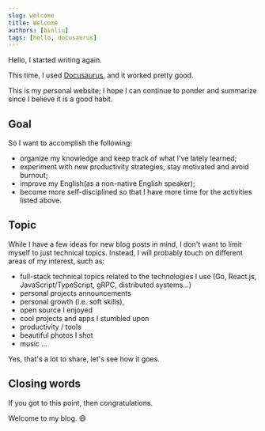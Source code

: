 ```yaml
---
slug: welcome
title: Welcome
authors: [binliu]
tags: [hello, docusaurus]
---
```


Hello, I started writing again.

This time, I used [Docusaurus](https://docusaurus.io/), and it worked pretty good. 

This is my personal website; I hope I can continue to ponder and summarize since I believe it is a good habit.

## Goal
So I want to accomplish the following:

- organize my knowledge and keep track of what I've lately learned;
- experiment with new productivity strategies, stay motivated and avoid burnout;
- improve my English(as a non-native English speaker);
- become more self-disciplined so that I have more time for the activities listed above.

<!--truncate-->

## Topic
While I have a few ideas for new blog posts in mind, I don't want to limit myself to just technical topics. Instead, I will probably touch on different areas of my interest, such as:

- full-stack technical topics related to the technologies I use (Go, React.js, JavaScript/TypeScript, gRPC, distributed systems...)
- personal projects announcements
- personal growth (i.e. soft skills),
- open source I enjoyed
- cool projects and apps I stumbled upon
- productivity / tools
- beautiful photos I shot
- music ...

Yes, that's a lot to share, let's see how it goes.


## Closing words
If you got to this point, then congratulations.

Welcome to my blog. 😄





